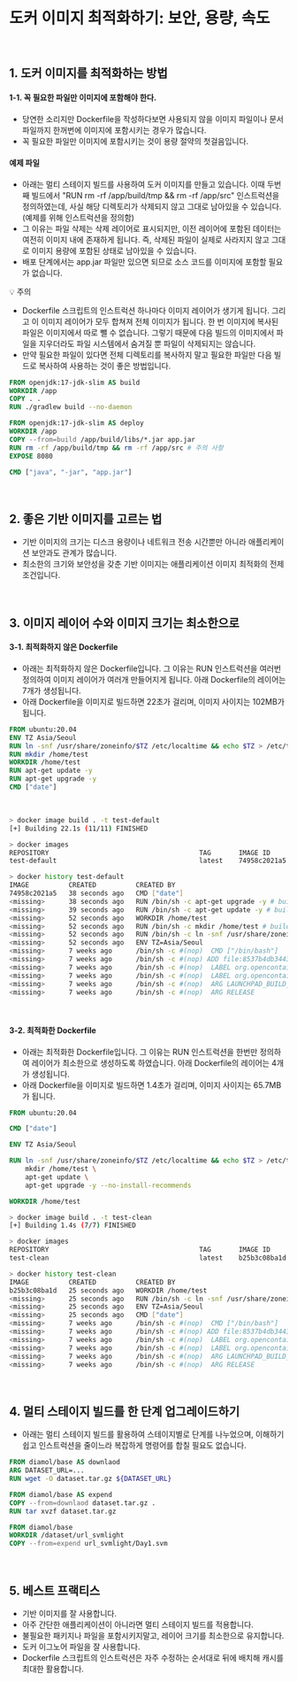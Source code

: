 # 도커 이미지 최적화하기: 보안, 용량, 속도

<br>

## 1. 도커 이미지를 최적화하는 방법

#### 1-1. 꼭 필요한 파일만 이미지에 포함해야 한다.

- 당연한 소리지만 Dockerfile을 작성하다보면 사용되지 않을 이미지 파일이나 문서 파일까지 한꺼번에 이미지에 포함시키는 경우가 많습니다.
- 꼭 필요한 파일만 이미지에 포함시키는 것이 용량 절약의 첫걸음입니다.

#### 예제 파일

- 아래는 멀티 스테이지 빌드를 사용하여 도커 이미지를 만들고 있습니다. 이때 두번째 빌드에서 "RUN rm -rf /app/build/tmp && rm -rf /app/src" 인스트럭션을 정의하였는데, 사실 해당 디렉토리가 삭제되지 않고 그대로 남아있을 수 있습니다. (예제를 위해 인스트럭션을 정의함)
- 그 이유는 파일 삭제는 삭제 레이어로 표시되지만, 이전 레이어에 포함된 데이터는 여전히 이미지 내에 존재하게 됩니다. 즉, 삭제된 파일이 실제로 사라지지 않고 그대로 이미지 용량에 포함된 상태로 남아있을 수 있습니다.
- 배포 단계에서는 app.jar 파일만 있으면 되므로 소스 코드를 이미지에 포함할 필요가 없습니다.

💡 주의

- Dockerfile 스크립트의 인스트럭션 하나마다 이미지 레이어가 생기게 됩니다. 그리고 이 이미지 레이어가 모두 합쳐져 전체 이미지가 됩니다. 한 번 이미지에 복사된 파일은 이미지에서 따로 뺄 수 없습니다. 그렇기 때문에 다음 빌드의 이미지에서 파일을 지우더라도 파일 시스템에서 숨겨질 뿐 파일이 삭제되지는 않습니다.
- 만약 필요한 파일이 있다면 전체 디렉토리를 복사하지 말고 필요한 파일만 다음 빌드로 복사하여 사용하는 것이 좋은 방법입니다.

```Dockerfile
FROM openjdk:17-jdk-slim AS build
WORKDIR /app
COPY . .
RUN ./gradlew build --no-daemon

FROM openjdk:17-jdk-slim AS deploy
WORKDIR /app
COPY --from=build /app/build/libs/*.jar app.jar
RUN rm -rf /app/build/tmp && rm -rf /app/src # 주의 사항
EXPOSE 8080

CMD ["java", "-jar", "app.jar"]
```

<br>

## 2. 좋은 기반 이미지를 고르는 법

- 기반 이미지의 크기는 디스크 용량이나 네트워크 전송 시간뿐만 아니라 애플리케이션 보안과도 관계가 많습니다.
- 최소한의 크기와 보안성을 갖춘 기반 이미지는 애플리케이션 이미지 최적화의 전제 조건입니다.

<br>

## 3. 이미지 레이어 수와 이미지 크기는 최소한으로 

#### 3-1. 최적화하지 않은 Dockerfile

- 아래는 최적화하지 않은 Dockerfile입니다. 그 이유는 RUN 인스트럭션을 여러번 정의하여 이미지 레이어가 여러개 만들어지게 됩니다. 아래 Dockerfile의 레이어는 7개가 생성됩니다.
- 아래 Dockerfile을 이미지로 빌드하면 22초가 걸리며, 이미지 사이지는 102MB가 됩니다.

```Dockerfile
FROM ubuntu:20.04
ENV TZ Asia/Seoul
RUN ln -snf /usr/share/zoneinfo/$TZ /etc/localtime && echo $TZ > /etc/timezone
RUN mkdir /home/test
WORKDIR /home/test
RUN apt-get update -y
RUN apt-get upgrade -y
CMD ["date"]
```

<br>

```bash
> docker image build . -t test-default
[+] Building 22.1s (11/11) FINISHED

> docker images
REPOSITORY                                      TAG       IMAGE ID       CREATED         SIZE
test-default                                    latest    74958c2021a5   9 seconds ago   102MB

> docker history test-default
IMAGE          CREATED          CREATED BY                                       SIZE      COMMENT
74958c2021a5   38 seconds ago   CMD ["date"]                                     0B        buildkit.dockerfile.v0
<missing>      38 seconds ago   RUN /bin/sh -c apt-get upgrade -y # buildkit     0B        buildkit.dockerfile.v0
<missing>      39 seconds ago   RUN /bin/sh -c apt-get update -y # buildkit      36.4MB    buildkit.dockerfile.v0
<missing>      52 seconds ago   WORKDIR /home/test                               0B        buildkit.dockerfile.v0
<missing>      52 seconds ago   RUN /bin/sh -c mkdir /home/test # buildkit       0B        buildkit.dockerfile.v0
<missing>      52 seconds ago   RUN /bin/sh -c ln -snf /usr/share/zoneinfo/$…   11B       buildkit.dockerfile.v0
<missing>      52 seconds ago   ENV TZ=Asia/Seoul                                0B        buildkit.dockerfile.v0
<missing>      7 weeks ago      /bin/sh -c #(nop)  CMD ["/bin/bash"]             0B
<missing>      7 weeks ago      /bin/sh -c #(nop) ADD file:8537b4db344382b39…   65.7MB
<missing>      7 weeks ago      /bin/sh -c #(nop)  LABEL org.opencontainers.…   0B
<missing>      7 weeks ago      /bin/sh -c #(nop)  LABEL org.opencontainers.…   0B
<missing>      7 weeks ago      /bin/sh -c #(nop)  ARG LAUNCHPAD_BUILD_ARCH      0B
<missing>      7 weeks ago      /bin/sh -c #(nop)  ARG RELEASE                   0B
```

<br>

#### 3-2. 최적화한 Dockerfile

- 아래는 최적화한 Dockerfile입니다. 그 이유는 RUN 인스트럭션을 한번만 정의하여 레이어가 최소한으로 생성하도록 하였습니다. 아래 Dockerfile의 레이어는 4개가 생성됩니다.
- 아래 Dockerfile을 이미지로 빌드하면 1.4초가 걸리며, 이미지 사이지는 65.7MB가 됩니다.

```Dockerfile
FROM ubuntu:20.04

CMD ["date"]

ENV TZ Asia/Seoul

RUN ln -snf /usr/share/zoneinfo/$TZ /etc/localtime && echo $TZ > /etc/timezone \
    mkdir /home/test \
    apt-get update \
    apt-get upgrade -y --no-install-recommends

WORKDIR /home/test
```

```bash
> docker image build . -t test-clean
[+] Building 1.4s (7/7) FINISHED

> docker images
REPOSITORY                                      TAG       IMAGE ID       CREATED         SIZE
test-clean                                      latest    b25b3c08ba1d   6 seconds ago   65.7MB

> docker history test-clean
IMAGE          CREATED          CREATED BY                                       SIZE      COMMENT
b25b3c08ba1d   25 seconds ago   WORKDIR /home/test                               0B        buildkit.dockerfile.v0
<missing>      25 seconds ago   RUN /bin/sh -c ln -snf /usr/share/zoneinfo/$…   86B       buildkit.dockerfile.v0
<missing>      25 seconds ago   ENV TZ=Asia/Seoul                                0B        buildkit.dockerfile.v0
<missing>      25 seconds ago   CMD ["date"]                                     0B        buildkit.dockerfile.v0
<missing>      7 weeks ago      /bin/sh -c #(nop)  CMD ["/bin/bash"]             0B
<missing>      7 weeks ago      /bin/sh -c #(nop) ADD file:8537b4db344382b39…   65.7MB
<missing>      7 weeks ago      /bin/sh -c #(nop)  LABEL org.opencontainers.…   0B
<missing>      7 weeks ago      /bin/sh -c #(nop)  LABEL org.opencontainers.…   0B
<missing>      7 weeks ago      /bin/sh -c #(nop)  ARG LAUNCHPAD_BUILD_ARCH      0B
<missing>      7 weeks ago      /bin/sh -c #(nop)  ARG RELEASE                   0B
```

<br>

## 4. 멀티 스테이지 빌드를 한 단계 업그레이드하기

- 아래는 멀티 스테이지 빌드를 활용하여 스테이지별로 단계를 나누었으며, 이해하기 쉽고 인스트럭션을 줄이느라 복잡하게 명령어를 합칠 필요도 없습니다.

```Dockerfile
FROM diamol/base AS downlaod
ARG DATASET_URL=...
RUN wget -O dataset.tar.gz ${DATASET_URL}

FROM diamol/base AS expend
COPY --from=downlaod dataset.tar.gz .
RUN tar xvzf dataset.tar.gz

FROM diamol/base
WORKDIR /dataset/url_svmlight
COPY --from=expend url_svmlight/Day1.svm
```

<br>

## 5. 베스트 프랙티스

- 기반 이미지를 잘 사용합니다.
- 아주 간단한 애플리케이션이 아니라면 멀티 스테이지 빌드를 적용합니다.
- 불필요한 패키지나 파일을 포함시키지말고, 레이어 크기를 최소한으로 유지합니다.
- 도커 이그노어 파일을 잘 사용합니다.
- Dockerfile 스크립트의 인스트럭션은 자주 수정하는 순서대로 뒤에 배치해 캐시를 최대한 활용합니다.

